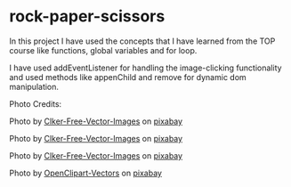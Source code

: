 # rock-paper-scissors

In this project I have used the concepts that I have learned from the TOP course like functions, global variables and for loop. 

I have used addEventListener for handling the image-clicking functionality and used methods like appenChild and remove for dynamic dom manipulation.

Photo Credits:

Photo by [Clker-Free-Vector-Images](https://pixabay.com/users/clker-free-vector-images-3736/) on [pixabay](https://pixabay.com/)

Photo by [Clker-Free-Vector-Images](https://pixabay.com/users/clker-free-vector-images-3736/) on [pixabay](https://pixabay.com/)

Photo by [Clker-Free-Vector-Images](https://pixabay.com/users/clker-free-vector-images-3736/) on [pixabay](https://pixabay.com/)

Photo by [OpenClipart-Vectors](https://pixabay.com/users/openclipart-vectors-30363/) on [pixabay](https://pixabay.com/)
